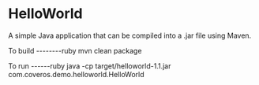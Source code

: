 HelloWorld
==========

A simple Java application that can be compiled into a .jar file using Maven.

To build
--------ruby
    mvn clean package

To run
------ruby
    java -cp target/helloworld-1.1.jar com.coveros.demo.helloworld.HelloWorld
